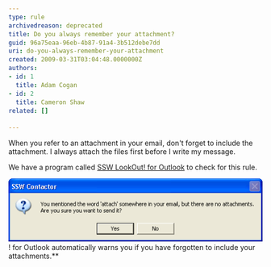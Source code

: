 ```yaml
---
type: rule
archivedreason: deprecated
title: Do you always remember your attachment?
guid: 96a75eaa-96eb-4b87-91a4-3b512debe7dd
uri: do-you-always-remember-your-attachment
created: 2009-03-31T03:04:48.0000000Z
authors:
- id: 1
  title: Adam Cogan
- id: 2
  title: Cameron Shaw
related: []

---
```


When you refer to an attachment in your email, don't forget to include the attachment. I always attach the files first before I write my message. 

<!--endintro-->


We have a program called [SSW LookOut! for Outlook](http://www.ssw.com.au/ssw/LookOut/) to check for this rule. 

![SSW LookOut](../../assets/ContactorAttached.gif)! for Outlook automatically warns you if you have forgotten to include your attachments.**
